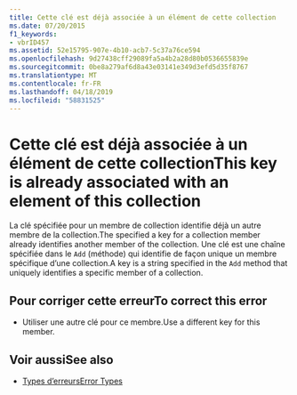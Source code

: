 ```yaml
---
title: Cette clé est déjà associée à un élément de cette collection
ms.date: 07/20/2015
f1_keywords:
- vbrID457
ms.assetid: 52e15795-907e-4b10-acb7-5c37a76ce594
ms.openlocfilehash: 9d27438cff29089fa5a4b2a28d80b0536655839e
ms.sourcegitcommit: 0be8a279af6d8a43e03141e349d3efd5d35f8767
ms.translationtype: MT
ms.contentlocale: fr-FR
ms.lasthandoff: 04/18/2019
ms.locfileid: "58831525"
---
```

# <a name="this-key-is-already-associated-with-an-element-of-this-collection"></a><span data-ttu-id="389b6-102">Cette clé est déjà associée à un élément de cette collection</span><span class="sxs-lookup"><span data-stu-id="389b6-102">This key is already associated with an element of this collection</span></span>
<span data-ttu-id="389b6-103">La clé spécifiée pour un membre de collection identifie déjà un autre membre de la collection.</span><span class="sxs-lookup"><span data-stu-id="389b6-103">The specified a key for a collection member already identifies another member of the collection.</span></span> <span data-ttu-id="389b6-104">Une clé est une chaîne spécifiée dans le `Add` (méthode) qui identifie de façon unique un membre spécifique d’une collection.</span><span class="sxs-lookup"><span data-stu-id="389b6-104">A key is a string specified in the `Add` method that uniquely identifies a specific member of a collection.</span></span>  
  
## <a name="to-correct-this-error"></a><span data-ttu-id="389b6-105">Pour corriger cette erreur</span><span class="sxs-lookup"><span data-stu-id="389b6-105">To correct this error</span></span>  
  
-   <span data-ttu-id="389b6-106">Utiliser une autre clé pour ce membre.</span><span class="sxs-lookup"><span data-stu-id="389b6-106">Use a different key for this member.</span></span>  
  
## <a name="see-also"></a><span data-ttu-id="389b6-107">Voir aussi</span><span class="sxs-lookup"><span data-stu-id="389b6-107">See also</span></span>

- [<span data-ttu-id="389b6-108">Types d’erreurs</span><span class="sxs-lookup"><span data-stu-id="389b6-108">Error Types</span></span>](../../../visual-basic/programming-guide/language-features/error-types.md)
